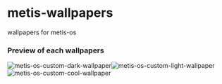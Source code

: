 # metis-wallpapers

wallpapers for metis-os

### Preview of each wallpapers

<img title="metis-os-custom-dark-wallpaper" src="files/b-01-dark.png" alt="metis-os-custom-dark-wallpaper" data-align="center"><img src="files/b-02-light.png" title="metis-os-custom-light-wallpaper" alt="metis-os-custom-light-wallpaper" data-align="center"><img src="files/b-03-dark.png" title="metis-os-custom-light-wallpaper" alt="metis-os-custom-cool-wallpaper" data-align="center">
